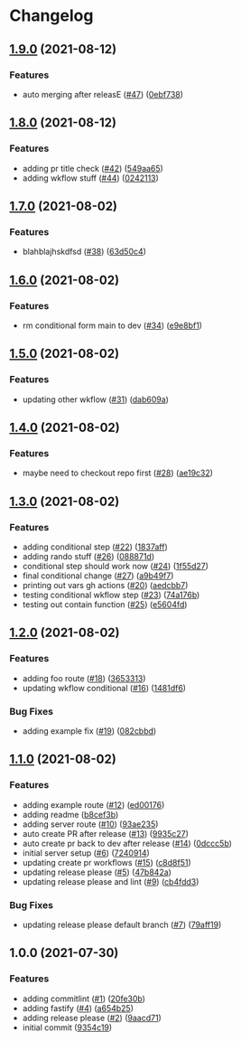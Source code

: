 # Changelog

## [1.9.0](https://www.github.com/lancemccluskey/release-please-example/compare/v1.8.0...v1.9.0) (2021-08-12)


### Features

* auto merging after releasE ([#47](https://www.github.com/lancemccluskey/release-please-example/issues/47)) ([0ebf738](https://www.github.com/lancemccluskey/release-please-example/commit/0ebf7387eb2dbc99f759a380a3241cb18eed13b9))

## [1.8.0](https://www.github.com/lancemccluskey/release-please-example/compare/v1.7.0...v1.8.0) (2021-08-12)


### Features

* adding pr title check ([#42](https://www.github.com/lancemccluskey/release-please-example/issues/42)) ([549aa65](https://www.github.com/lancemccluskey/release-please-example/commit/549aa652e34d1c048130e5dbae6f569e1edbc4e6))
* adding wkflow stuff ([#44](https://www.github.com/lancemccluskey/release-please-example/issues/44)) ([0242113](https://www.github.com/lancemccluskey/release-please-example/commit/02421130ae7c5259d88ef84866b3bedb795739fb))

## [1.7.0](https://www.github.com/lancemccluskey/release-please-example/compare/v1.6.0...v1.7.0) (2021-08-02)


### Features

* blahblajhskdfsd ([#38](https://www.github.com/lancemccluskey/release-please-example/issues/38)) ([63d50c4](https://www.github.com/lancemccluskey/release-please-example/commit/63d50c4247b4fec9183442a4a3c2d2efbe8222c1))

## [1.6.0](https://www.github.com/lancemccluskey/release-please-example/compare/v1.5.0...v1.6.0) (2021-08-02)


### Features

* rm conditional form main to dev ([#34](https://www.github.com/lancemccluskey/release-please-example/issues/34)) ([e9e8bf1](https://www.github.com/lancemccluskey/release-please-example/commit/e9e8bf196a3633e09ee06241d5fbbab9c36b1941))

## [1.5.0](https://www.github.com/lancemccluskey/release-please-example/compare/v1.4.0...v1.5.0) (2021-08-02)


### Features

* updating other wkflow ([#31](https://www.github.com/lancemccluskey/release-please-example/issues/31)) ([dab609a](https://www.github.com/lancemccluskey/release-please-example/commit/dab609a09ad10cf79d28c8cc22a3474815c7d1c2))

## [1.4.0](https://www.github.com/lancemccluskey/release-please-example/compare/v1.3.0...v1.4.0) (2021-08-02)


### Features

* maybe need to checkout repo first ([#28](https://www.github.com/lancemccluskey/release-please-example/issues/28)) ([ae19c32](https://www.github.com/lancemccluskey/release-please-example/commit/ae19c325063f50d92b3832c38112c385beef464e))

## [1.3.0](https://www.github.com/lancemccluskey/release-please-example/compare/v1.2.0...v1.3.0) (2021-08-02)


### Features

* adding conditional step ([#22](https://www.github.com/lancemccluskey/release-please-example/issues/22)) ([1837aff](https://www.github.com/lancemccluskey/release-please-example/commit/1837aff18ae93c159b0cbdd8c9347b59c7001e1a))
* adding rando stuff ([#26](https://www.github.com/lancemccluskey/release-please-example/issues/26)) ([088871d](https://www.github.com/lancemccluskey/release-please-example/commit/088871daf6bfb4e8c53bd75f1aa85bdb311a0960))
* conditional step should work now ([#24](https://www.github.com/lancemccluskey/release-please-example/issues/24)) ([1f55d27](https://www.github.com/lancemccluskey/release-please-example/commit/1f55d27c5bc7f5868027505d7eddcb4bd6a4780c))
* final conditional change ([#27](https://www.github.com/lancemccluskey/release-please-example/issues/27)) ([a9b49f7](https://www.github.com/lancemccluskey/release-please-example/commit/a9b49f7e8384ab977b3b21b3049707f8b2f41d4c))
* printing out vars gh actions ([#20](https://www.github.com/lancemccluskey/release-please-example/issues/20)) ([aedcbb7](https://www.github.com/lancemccluskey/release-please-example/commit/aedcbb7535969d65dbf9f27296ee241591cbcdbe))
* testing conditional wkflow step ([#23](https://www.github.com/lancemccluskey/release-please-example/issues/23)) ([74a176b](https://www.github.com/lancemccluskey/release-please-example/commit/74a176bf0fec531897c5149ef24b889df988ccfb))
* testing out contain function ([#25](https://www.github.com/lancemccluskey/release-please-example/issues/25)) ([e5604fd](https://www.github.com/lancemccluskey/release-please-example/commit/e5604fd7dc8e53d622230f537e8344f0f6410e8b))

## [1.2.0](https://www.github.com/lancemccluskey/release-please-example/compare/v1.1.0...v1.2.0) (2021-08-02)


### Features

* adding foo route ([#18](https://www.github.com/lancemccluskey/release-please-example/issues/18)) ([3653313](https://www.github.com/lancemccluskey/release-please-example/commit/3653313ad976fa99a04049ae917747fd35278b03))
* updating wkflow conditional ([#16](https://www.github.com/lancemccluskey/release-please-example/issues/16)) ([1481df6](https://www.github.com/lancemccluskey/release-please-example/commit/1481df6be07c25e27de203595d51b0c963ef0a54))


### Bug Fixes

* adding example fix ([#19](https://www.github.com/lancemccluskey/release-please-example/issues/19)) ([082cbbd](https://www.github.com/lancemccluskey/release-please-example/commit/082cbbde565946886695c06c10edffd3a221a5cf))

## [1.1.0](https://www.github.com/lancemccluskey/release-please-example/compare/v1.0.0...v1.1.0) (2021-08-02)


### Features

* adding example route ([#12](https://www.github.com/lancemccluskey/release-please-example/issues/12)) ([ed00176](https://www.github.com/lancemccluskey/release-please-example/commit/ed001760390d862a7b02096f130fa40e8fd9191a))
* adding readme ([b8cef3b](https://www.github.com/lancemccluskey/release-please-example/commit/b8cef3b1822c7826577a8e192c191d5b5f435846))
* adding server route ([#10](https://www.github.com/lancemccluskey/release-please-example/issues/10)) ([93ae235](https://www.github.com/lancemccluskey/release-please-example/commit/93ae235e26e5ffb0c9f3351888e550986e4333ac))
* auto create PR after release ([#13](https://www.github.com/lancemccluskey/release-please-example/issues/13)) ([9935c27](https://www.github.com/lancemccluskey/release-please-example/commit/9935c2793c58a648cdc7092bd09af7be5eefa1f9))
* auto create pr back to dev after release ([#14](https://www.github.com/lancemccluskey/release-please-example/issues/14)) ([0dccc5b](https://www.github.com/lancemccluskey/release-please-example/commit/0dccc5b9ab15e90c413a5c466724b1ceedb08478))
* initial server setup ([#6](https://www.github.com/lancemccluskey/release-please-example/issues/6)) ([7240914](https://www.github.com/lancemccluskey/release-please-example/commit/72409143fbc4cd67fdbdb8cab50b2386ae7712fa))
* updating create pr workflows ([#15](https://www.github.com/lancemccluskey/release-please-example/issues/15)) ([c8d8f51](https://www.github.com/lancemccluskey/release-please-example/commit/c8d8f519dfae8f4993db2a5543443adf8f4b75c4))
* updating release please ([#5](https://www.github.com/lancemccluskey/release-please-example/issues/5)) ([47b842a](https://www.github.com/lancemccluskey/release-please-example/commit/47b842a866cf5d24c51caf54497831197c28f3c7))
* updating release please and lint ([#9](https://www.github.com/lancemccluskey/release-please-example/issues/9)) ([cb4fdd3](https://www.github.com/lancemccluskey/release-please-example/commit/cb4fdd33d898e5c942ea455809d5fd10cf79e68d))


### Bug Fixes

* updating release please default branch ([#7](https://www.github.com/lancemccluskey/release-please-example/issues/7)) ([79aff19](https://www.github.com/lancemccluskey/release-please-example/commit/79aff192dc84ce8155c0820e058164513212bac0))

## 1.0.0 (2021-07-30)


### Features

* adding commitlint ([#1](https://www.github.com/lancemccluskey/release-please-example/issues/1)) ([20fe30b](https://www.github.com/lancemccluskey/release-please-example/commit/20fe30bc9960751e0b15ca02f411645ab8f83a2e))
* adding fastify ([#4](https://www.github.com/lancemccluskey/release-please-example/issues/4)) ([a654b25](https://www.github.com/lancemccluskey/release-please-example/commit/a654b25c9860e8073f172d07a506c9dc209088b3))
* adding release please ([#2](https://www.github.com/lancemccluskey/release-please-example/issues/2)) ([9aacd71](https://www.github.com/lancemccluskey/release-please-example/commit/9aacd7152da99e4e5fae1b2ae51442e67f97d08e))
* initial commit ([9354c19](https://www.github.com/lancemccluskey/release-please-example/commit/9354c194f92651edb92bc2de381b0ce7b47590cd))
